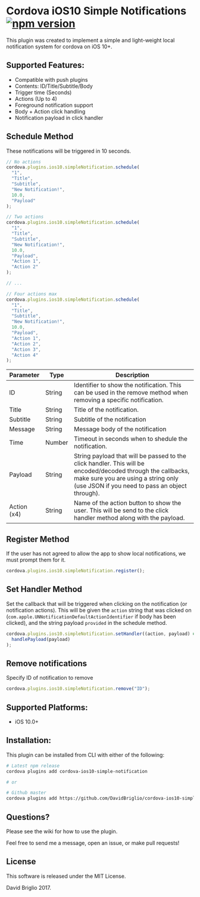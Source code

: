 # Cordova iOS10 Simple Notifications [![npm version](https://badge.fury.io/js/cordova-ios10-simple-notification.svg)](https://badge.fury.io/js/cordova-ios10-simple-notification)

This plugin was created to implement a simple and light-weight local notification system for cordova on iOS 10+.

## Supported Features:

- Compatible with push plugins
- Contents: ID/Title/Subtitle/Body
- Trigger time (Seconds)
- Actions (Up to 4)
- Foreground notification support
- Body + Action click handling
- Notification payload in click handler

## Schedule Method

These notifications will be triggered in 10 seconds.

```javascript
// No actions
cordova.plugins.ios10.simpleNotification.schedule(
  "1",
  "Title",
  "Subtitle",
  "New Notification!",
  10.0,
  "Payload"
);

// Two actions
cordova.plugins.ios10.simpleNotification.schedule(
  "1",
  "Title",
  "Subtitle",
  "New Notification!",
  10.0,
  "Payload",
  "Action 1",
  "Action 2"
);

// ...

// Four actions max
cordova.plugins.ios10.simpleNotification.schedule(
  "1",
  "Title",
  "Subtitle",
  "New Notification!",
  10.0,
  "Payload",
  "Action 1",
  "Action 2",
  "Action 3",
  "Action 4"
);
```

| Parameter   | Type   | Description                                                                                                                                                                                          |
| ----------- | ------ | ---------------------------------------------------------------------------------------------------------------------------------------------------------------------------------------------------- |
| ID          | String | Identifier to show the notification. This can be used in the remove method when removing a specific notification.                                                                                    |
| Title       | String | Title of the notification.                                                                                                                                                                           |
| Subtitle    | String | Subtitle of the notification                                                                                                                                                                         |
| Message     | String | Message body of the notification                                                                                                                                                                     |
| Time        | Number | Timeout in seconds when to shedule the notification.                                                                                                                                                 |
| Payload     | String | String payload that will be passed to the click handler. This will be encoded/decoded through the callbacks, make sure you are using a string only (use JSON if you need to pass an object through). |
| Action (x4) | String | Name of the action button to show the user. This will be send to the click handler method along with the payload.                                                                                    |

## Register Method

If the user has not agreed to allow the app to show local notifications, we must prompt them for it.

```javascript
cordova.plugins.ios10.simpleNotification.register();
```

## Set Handler Method

Set the callback that will be triggered when clicking on the notification (or notification actions). This will be given the `action` string that was clicked on (`com.apple.UNNotificationDefaultActionIdentifier` if body has been clicked), and the string payload `provided` in the schedule method.

```javascript
cordova.plugins.ios10.simpleNotification.setHandler((action, payload) =>
  handlePayload(payload)
);
```

## Remove notifications

Specify ID of notification to remove

```javascript
cordova.plugins.ios10.simpleNotification.remove("ID");
```

## Supported Platforms:

- iOS 10.0+

## Installation:

This plugin can be installed from CLI with either of the following:

```bash
# Latest npm release
cordova plugins add cordova-ios10-simple-notification

# or

# Github master
cordova plugins add https://github.com/DavidBriglio/cordova-ios10-simple-notification
```

## Questions?

Please see the wiki for how to use the plugin.

Feel free to send me a message, open an issue, or make pull requests!

## License

This software is released under the MIT License.

David Briglio 2017.
